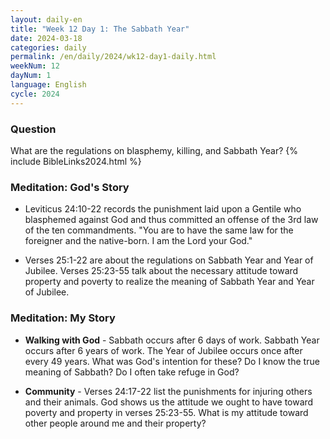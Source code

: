```yaml
---
layout: daily-en
title: "Week 12 Day 1: The Sabbath Year"
date: 2024-03-18
categories: daily
permalink: /en/daily/2024/wk12-day1-daily.html
weekNum: 12
dayNum: 1
language: English
cycle: 2024
---
```

### Question     
What are the regulations on blasphemy, killing, and Sabbath Year?
{% include BibleLinks2024.html %} 

### Meditation: God's Story   
+ Leviticus 24:10-22 records the punishment laid upon a Gentile who blasphemed against God and thus committed an offense of the 3rd law of the ten commandments. "You are to have the same law for the foreigner and the native-born. I am the Lord your God." 

+ Verses 25:1-22 are about the regulations on Sabbath Year and Year of Jubilee. Verses 25:23-55 talk about the necessary attitude toward property and poverty to realize the meaning of Sabbath Year and Year of Jubilee. 

### Meditation: My Story   
+ **Walking with God** - Sabbath occurs after 6 days of work. Sabbath Year occurs after 6 years of work. The Year of Jubilee occurs once after every 49 years. What was God's intention for these? Do I know the true meaning of Sabbath? Do I often take refuge in God? 

+ **Community** - Verses 24:17-22 list the punishments for injuring others and their animals. God shows us the attitude we ought to have toward poverty and property in verses 25:23-55. What is my attitude toward other people around me and their property?  

